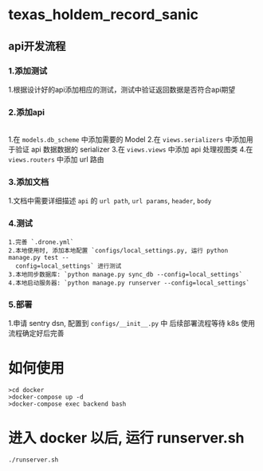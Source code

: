 # texas_holdem_record_sanic

## api开发流程
### 1.添加测试
  
  1.根据设计好的api添加相应的测试，测试中验证返回数据是否符合api期望
  
### 2.添加api
  <br>1.在 `models.db_scheme` 中添加需要的 Model
  2.在 `views.serializers` 中添加用于验证 api 数据数据的 serializer
  3.在 `views.views` 中添加 api 处理视图类
  4.在 `views.routers` 中添加 url 路由</br>
### 3.添加文档
  1.文档中需要详细描述 `api` 的 `url path`, `url params`, `header`, `body`
### 4.测试
    1.完善 `.drone.yml`
    2.本地使用时, 添加本地配置 `configs/local_settings.py, 运行 python manage.py test --
      config=local_settings` 进行测试
    3.本地同步数据库: `python manage.py sync_db --config=local_settings`
    4.本地启动服务器: `python manage.py runserver --config=local_settings`
### 5.部署
  1.申请 sentry dsn, 配置到 `configs/__init__.py` 中
    后续部署流程等待 k8s 使用流程确定好后完善
# 如何使用

```
>cd docker
>docker-compose up -d
>docker-compose exec backend bash
```
# 进入 docker 以后, 运行 runserver.sh
```
./runserver.sh
```
